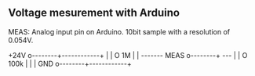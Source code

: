 Voltage mesurement with Arduino
-------------------------------

MEAS: Analog input pin on Arduino. 10bit sample with a resolution of 0.054V.

+24V o--------+------------+
              |            |
              O 1M         |
              |         -------
MEAS o--------+           ---
              |            |
              O 100k       |
              |            |
GND  o--------+------------+